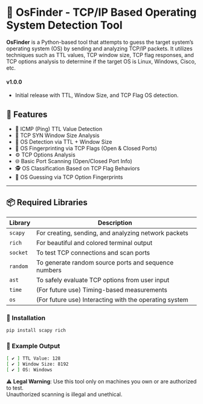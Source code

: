 # 🧠 OsFinder - TCP/IP Based Operating System Detection Tool

**OsFinder** is a Python-based tool that attempts to guess the target system’s operating system (OS)
by sending and analyzing TCP/IP packets. It utilizes techniques such as TTL values, TCP window size, TCP flag responses, and TCP options analysis to determine if the target OS is Linux, Windows, Cisco, etc.

#### v1.0.0
- Initial release with TTL, Window Size, and TCP Flag OS detection.


## 🚀 Features

- 🧪 ICMP (Ping) TTL Value Detection
- 📏 TCP SYN Window Size Analysis
- 🧠 OS Detection via TTL + Window Size
- 🧱 OS Fingerprinting via TCP Flags (Open & Closed Ports)
- ⚙️ TCP Options Analysis
- 🌐 Basic Port Scanning (Open/Closed Port Info)
- 🕵️ OS Classification Based on TCP Flag Behaviors
- 🔬 OS Guessing via TCP Option Fingerprints

---

## 📦 Required Libraries

| Library     | Description                                                  |
|-------------|--------------------------------------------------------------|
| `scapy`     | For creating, sending, and analyzing network packets         |
| `rich`      | For beautiful and colored terminal output                    |
| `socket`    | To test TCP connections and scan ports                       |
| `random`    | To generate random source ports and sequence numbers         |
| `ast`       | To safely evaluate TCP options from user input               |
| `time`      | (For future use) Timing-based measurements                   |
| `os`        | (For future use) Interacting with the operating system       |

### 🔧 Installation

```bash
pip install scapy rich
```

### 🧪 Example Output
```bash
[ ✔ ] TTL Value: 128
[ ✔ ] Window Size: 8192
[ ✔ ] OS: Windows
```


⚠️ **Legal Warning**: Use this tool only on machines you own or are authorized to test.  
Unauthorized scanning is illegal and unethical.
